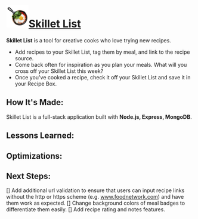 # <a href="https://github.com/celiackelly/skillet-list"><img src="https://github.com/celiackelly/skillet-list/blob/0d05a3f3875d38201a577039ed39600ddae4ca3f/public/img/skillet-icon.png" height="60px" alt="Logo- s skillet with eggs, tomatoes, and spinach">Skillet List</a> 

**Skillet List** is a tool for creative cooks who love trying new recipes.  
 - Add recipes to your Skillet List, tag them by meal, and link to the recipe source. 
 - Come back often for inspiration as you plan your meals. What will you cross off your Skillet List this week? 
 - Once you've cooked a recipe, check it off your Skillet List and save it in your Recipe Box. 
  
## How It's Made:

Skillet List is a full-stack application built with **Node.js, Express, MongoDB**.

## Lessons Learned:



## Optimizations: 

 

## Next Steps:
[] Add additional url validation to ensure that users can input recipe links without the http or https scheme (e.g. www.foodnetwork.com) and have them work as expected.
[] Change background colors of meal badges to differentiate them easily. 
[] Add recipe rating and notes features. 
